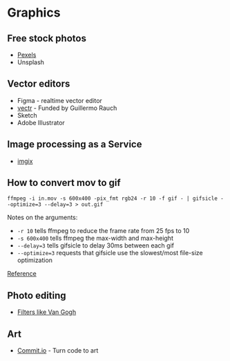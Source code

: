 # Graphics

## Free stock photos

* [Pexels](https://www.pexels.com/)
* Unsplash

## Vector editors

* Figma - realtime vector editor
* [vectr](https://vectr.com) - Funded by Guillermo Rauch
* Sketch
* Adobe Illustrator

## Image processing as a Service

- [imgix](https://www.imgix.com/)

## How to convert mov to gif

`ffmpeg -i in.mov -s 600x400 -pix_fmt rgb24 -r 10 -f gif - | gifsicle --optimize=3 --delay=3 > out.gif`

Notes on the arguments:

* `-r 10` tells ffmpeg to reduce the frame rate from 25 fps to 10
* `-s 600x400` tells ffmpeg the max-width and max-height
* `--delay=3` tells gifsicle to delay 30ms between each gif
* `--optimize=3` requests that gifsicle use the slowest/most file-size optimization 

[Reference](https://gist.github.com/dergachev/4627207)

## Photo editing

* [Filters like Van Gogh](https://primitive.lol/)

## Art

* [Commit.io](https://commits.io/) - Turn code to art



